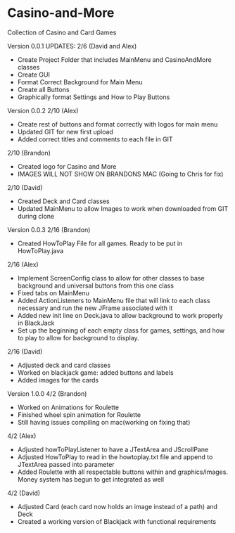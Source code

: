 # Casino-and-More
Collection of Casino and Card Games


Version 0.0.1
UPDATES:
2/6 (David and Alex)
- Create Project Folder that includes MainMenu and CasinoAndMore classes
- Create GUI
- Format Correct Background for Main Menu
- Create all Buttons
- Graphically format Settings and How to Play Buttons

Version 0.0.2
2/10 (Alex)
- Create rest of buttons and format correctly with logos for main menu
- Updated GIT for new first upload
- Added correct titles and comments to each file in GIT

2/10 (Brandon)
- Created logo for Casino and More
- IMAGES WILL NOT SHOW ON BRANDONS MAC (Going to Chris for fix)

2/10 (David)
- Created Deck and Card classes
- Updated MainMenu to allow Images to work when downloaded from GIT during clone

Version 0.0.3
2/16 (Brandon)
- Created HowToPlay File for all games. Ready to be put in HowToPlay.java

2/16 (Alex)
- Implement ScreenConfig class to allow for other classes to base background and universal buttons from this one class
- Fixed tabs on MainMenu
- Added ActionListeners to MainMenu file that will link to each class necessary and run the new JFrame associated with it
- Added new init line on Deck.java to allow background to work properly in BlackJack
- Set up the beginning of each empty class for games, settings, and how to play to allow for background to display.

2/16 (David)
- Adjusted deck and card classes
- Worked on blackjack game: added buttons and labels
- Added images for the cards

Version 1.0.0
4/2 (Brandon)
- Worked on Animations for Roulette
- Finished wheel spin animation for Roulette
- Still having issues compiling on mac(working on fixing that)

4/2 (Alex)
- Adjusted howToPlayListener to have a JTextArea and JScrollPane
- Adjusted HowToPlay to read in the howtoplay.txt file and append to JTextArea passed into parameter
- Added Roulette with all respectable buttons within and graphics/images. Money system has begun to get integrated as well

4/2 (David)
- Adjusted Card (each card now holds an image instead of a path) and Deck
- Created a working version of Blackjack with functional requirements


